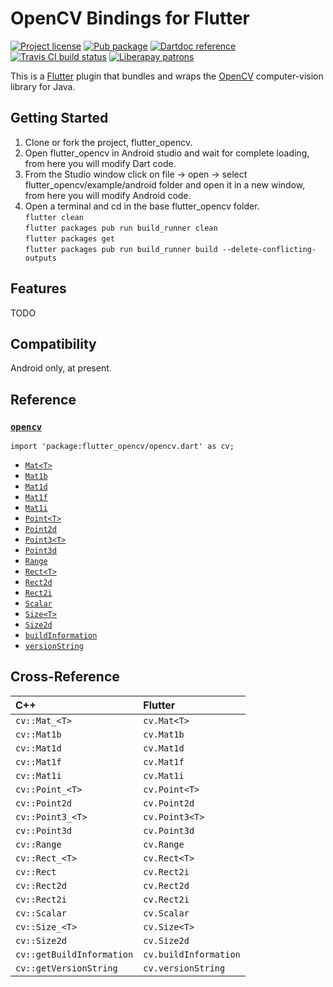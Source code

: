 OpenCV Bindings for Flutter
===========================

[![Project license](https://img.shields.io/badge/license-Public%20Domain-blue.svg)](https://unlicense.org)
[![Pub package](https://img.shields.io/pub/v/flutter_opencv.svg)](https://pub.dartlang.org/packages/flutter_opencv)
[![Dartdoc reference](https://img.shields.io/badge/dartdoc-reference-blue.svg)](https://pub.dartlang.org/documentation/flutter_opencv/latest/)
[![Travis CI build status](https://img.shields.io/travis/drydart/flutter_opencv/master.svg)](https://travis-ci.org/drydart/flutter_opencv)
[![Liberapay patrons](http://img.shields.io/liberapay/patrons/drydart.svg?logo=liberapay)](https://liberapay.com/drydart/donate)

This is a [Flutter](https://flutter.io/) plugin that bundles and wraps
the [OpenCV](https://opencv.org) computer-vision library for Java.

Getting Started
---------------
1) Clone or fork the project, flutter_opencv.  
2) Open flutter_opencv in Android studio and wait for complete loading, from here you will modify Dart code.  
3) From the Studio window click on file -> open -> select flutter_opencv/example/android folder and open it in a new window, from here you will modify Android code.  
4) Open a terminal and cd in the base flutter_opencv folder.  
`flutter clean`  
`flutter packages pub run build_runner clean`  
`flutter packages get`  
`flutter packages pub run build_runner build --delete-conflicting-outputs`

Features
--------

TODO

Compatibility
-------------

Android only, at present.

Reference
---------

### [`opencv`](https://pub.dartlang.org/documentation/flutter_opencv/latest/opencv/opencv-library.html)

    import 'package:flutter_opencv/opencv.dart' as cv;

- [`Mat<T>`](https://pub.dartlang.org/documentation/flutter_opencv/latest/opencv/Mat-class.html)
- [`Mat1b`](https://pub.dartlang.org/documentation/flutter_opencv/latest/opencv/Mat1b-class.html)
- [`Mat1d`](https://pub.dartlang.org/documentation/flutter_opencv/latest/opencv/Mat1d-class.html)
- [`Mat1f`](https://pub.dartlang.org/documentation/flutter_opencv/latest/opencv/Mat1f-class.html)
- [`Mat1i`](https://pub.dartlang.org/documentation/flutter_opencv/latest/opencv/Mat1i-class.html)
- [`Point<T>`](https://pub.dartlang.org/documentation/flutter_opencv/latest/opencv/Point-class.html)
- [`Point2d`](https://pub.dartlang.org/documentation/flutter_opencv/latest/opencv/Point2d-class.html)
- [`Point3<T>`](https://pub.dartlang.org/documentation/flutter_opencv/latest/opencv/Point3-class.html)
- [`Point3d`](https://pub.dartlang.org/documentation/flutter_opencv/latest/opencv/Point3d-class.html)
- [`Range`](https://pub.dartlang.org/documentation/flutter_opencv/latest/opencv/Range-class.html)
- [`Rect<T>`](https://pub.dartlang.org/documentation/flutter_opencv/latest/opencv/Rect-class.html)
- [`Rect2d`](https://pub.dartlang.org/documentation/flutter_opencv/latest/opencv/Rect2d-class.html)
- [`Rect2i`](https://pub.dartlang.org/documentation/flutter_opencv/latest/opencv/Rect2i-class.html)
- [`Scalar`](https://pub.dartlang.org/documentation/flutter_opencv/latest/opencv/Scalar-class.html)
- [`Size<T>`](https://pub.dartlang.org/documentation/flutter_opencv/latest/opencv/Size-class.html)
- [`Size2d`](https://pub.dartlang.org/documentation/flutter_opencv/latest/opencv/Size2d-class.html)
- [`buildInformation`](https://pub.dartlang.org/documentation/flutter_opencv/latest/opencv/buildInformation.html)
- [`versionString`](https://pub.dartlang.org/documentation/flutter_opencv/latest/opencv/versionString.html)

Cross-Reference
---------------

| C++ | Flutter |
| :--- | :--- |
| `cv::Mat_<T>` | `cv.Mat<T>` |
| `cv::Mat1b` | `cv.Mat1b` |
| `cv::Mat1d` | `cv.Mat1d` |
| `cv::Mat1f` | `cv.Mat1f` |
| `cv::Mat1i` | `cv.Mat1i` |
| `cv::Point_<T>` | `cv.Point<T>` |
| `cv::Point2d` | `cv.Point2d` |
| `cv::Point3_<T>` | `cv.Point3<T>` |
| `cv::Point3d` | `cv.Point3d` |
| `cv::Range` | `cv.Range` |
| `cv::Rect_<T>` | `cv.Rect<T>` |
| `cv::Rect` | `cv.Rect2i` |
| `cv::Rect2d` | `cv.Rect2d` |
| `cv::Rect2i` | `cv.Rect2i` |
| `cv::Scalar` | `cv.Scalar` |
| `cv::Size_<T>` | `cv.Size<T>` |
| `cv::Size2d` | `cv.Size2d` |
| `cv::getBuildInformation` | `cv.buildInformation` |
| `cv::getVersionString` | `cv.versionString` |
